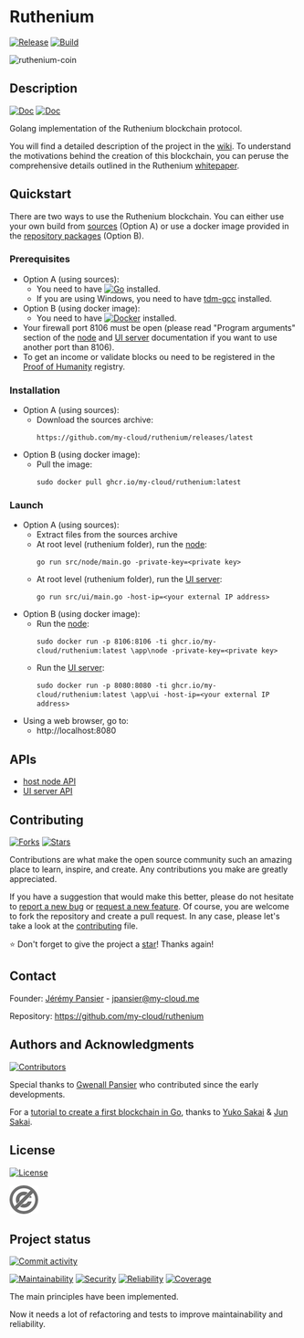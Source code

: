 # Ruthenium
[![Release](https://img.shields.io/github/release/my-cloud/ruthenium?logo=github)](https://github.com/my-cloud/ruthenium/releases)
[![Build](https://img.shields.io/github/actions/workflow/status/my-cloud/ruthenium/build.yml?logo=github)](https://github.com/my-cloud/ruthenium/actions?query=workflow%3ABuild+event%3Apush+branch%3Amain)

![ruthenium-coin](https://user-images.githubusercontent.com/25606221/220205440-3d61878d-a164-462b-ac09-4045ff06b855.png)

## Description
[![Doc](https://img.shields.io/badge/doc-wiki-blue?logo=github)](https://github.com/my-cloud/ruthenium/wiki)
[![Doc](https://img.shields.io/badge/doc-whitepaper-blue?logo=github)](https://github.com/my-cloud/ruthenium/wiki/Whitepaper)

Golang implementation of the Ruthenium blockchain protocol.

You will find a detailed description of the project in the [wiki](https://github.com/my-cloud/ruthenium/wiki/Home). To understand the motivations behind the creation of this blockchain, you can peruse the comprehensive details outlined in the Ruthenium [whitepaper](https://github.com/my-cloud/ruthenium/wiki/Whitepaper). 

## Quickstart
There are two ways to use the Ruthenium blockchain. You can either use your own build from [sources](https://github.com/my-cloud/ruthenium/releases) (Option A) or use a docker image provided in the [repository packages](https://github.com/my-cloud/ruthenium/pkgs/container/ruthenium) (Option B).

### Prerequisites
* Option A (using sources):
  * You need to have [![Go](https://img.shields.io/github/go-mod/go-version/my-cloud/ruthenium?logo=go)](https://go.dev/dl/) installed.
  * If you are using Windows, you need to have [tdm-gcc](https://jmeubank.github.io/tdm-gcc/) installed.
* Option B (using docker image):
  * You need to have [![Docker](https://img.shields.io/badge/docker-grey?logo=docker)](https://www.docker.com/) installed.
* Your firewall port 8106 must be open (please read "Program arguments" section of the [node](src/node/README.md#program-arguments) and [UI server](src/ui/README.md#program-arguments) documentation if you want to use another port than 8106).
* To get an income or validate blocks ou need to be registered in the [Proof of Humanity](https://github.com/my-cloud/ruthenium/wiki/Whitepaper#proof-of-humanity) registry.

### Installation
* Option A (using sources):
  * Download the sources archive:
    ```
    https://github.com/my-cloud/ruthenium/releases/latest
    ```
* Option B (using docker image):
  * Pull the image:
    ```
    sudo docker pull ghcr.io/my-cloud/ruthenium:latest
    ```

### Launch
* Option A (using sources):
  * Extract files from the sources archive
  * At root level (ruthenium folder), run the [node](src/node/README.md):
    ```
    go run src/node/main.go -private-key=<private key>
    ```
  * At root level (ruthenium folder), run the [UI server](src/ui/README.md):
    ```
    go run src/ui/main.go -host-ip=<your external IP address>
    ```
* Option B (using docker image):
  * Run the [node](src/node/README.md):
    ```
    sudo docker run -p 8106:8106 -ti ghcr.io/my-cloud/ruthenium:latest \app\node -private-key=<private key>
    ```
  * Run the [UI server](src/ui/README.md):
    ```
    sudo docker run -p 8080:8080 -ti ghcr.io/my-cloud/ruthenium:latest \app\ui -host-ip=<your external IP address>
    ```
* Using a web browser, go to:
  * http://localhost:8080

## APIs
* [host node API](src/node/README.md#api)
* [UI server API](src/ui/README.md#api)

## Contributing
[![Forks](https://img.shields.io/github/forks/my-cloud/ruthenium?logo=github)](https://github.com/my-cloud/ruthenium/fork)
[![Stars](https://img.shields.io/github/stars/my-cloud/ruthenium?logo=github)](https://github.com/my-cloud/ruthenium)

Contributions are what make the open source community such an amazing place to learn, inspire, and create. Any contributions you make are greatly appreciated.

If you have a suggestion that would make this better, please do not hesitate to [report a new bug](https://github.com/my-cloud/ruthenium/issues/new?assignees=&labels=bug&template=bug_report.md&title=) or [request a new feature](https://github.com/my-cloud/ruthenium/issues/new?assignees=&labels=enhancement&template=feature_request.md&title=). Of course, you are welcome to fork the repository and create a pull request. In any case, please let's take a look at the [contributing](.github/CONTRIBUTING.md) file.

⭐ Don't forget to give the project a [star](https://docs.github.com/en/get-started/exploring-projects-on-github/saving-repositories-with-stars)! Thanks again!

## Contact
Founder: [Jérémy Pansier](https://github.com/JeremyPansier) - jpansier@my-cloud.me

Repository: https://github.com/my-cloud/ruthenium

## Authors and Acknowledgments
[![Contributors](https://img.shields.io/github/contributors/my-cloud/ruthenium?logo=github)](https://github.com/my-cloud/ruthenium/graphs/contributors)

Special thanks to [Gwenall Pansier](https://github.com/Gwenall) who contributed since the early developments.

For a [tutorial to create a first blockchain in Go][1], thanks to [Yuko Sakai][2] & [Jun Sakai][3].

## License
[![License](https://img.shields.io/github/license/my-cloud/ruthenium?label=⚖&nbsp;license)](LICENSE)

![license.png](doc/license.png)

## Project status
[![Commit activity](https://img.shields.io/github/commit-activity/m/my-cloud/ruthenium?logo=github)](https://github.com/my-cloud/ruthenium/commits/main)

[![Maintainability](https://sonarcloud.io/api/project_badges/measure?project=my-cloud_ruthenium&metric=sqale_rating)](https://sonarcloud.io/component_measures?id=my-cloud_ruthenium&metric=sqale_rating)
[![Security](https://sonarcloud.io/api/project_badges/measure?project=my-cloud_ruthenium&metric=security_rating)](https://sonarcloud.io/component_measures?id=my-cloud_ruthenium&metric=security_rating)
[![Reliability](https://sonarcloud.io/api/project_badges/measure?project=my-cloud_ruthenium&metric=reliability_rating)](https://sonarcloud.io/component_measures?id=my-cloud_ruthenium&metric=reliability_rating)
[![Coverage](https://img.shields.io/sonar/coverage/my-cloud_ruthenium/main?logo=sonarcloud&server=https%3A%2F%2Fsonarcloud.io)](https://sonarcloud.io/component_measures?id=my-cloud_ruthenium&metric=coverage)

The main principles have been implemented.

Now it needs a lot of refactoring and tests to improve maintainability and
reliability.

[1]: https://www.udemy.com/course/golang-how-to-build-a-blockchain-in-go/ "Udemy tutorial to build a blockchain in Go"
[2]: https://www.udemy.com/user/myeigoworld/ "Yuko Sakai LinkedIn profile"
[3]: https://udemy.com/user/jun-sakai/ "Jun Sakai LinkedIn profile"
